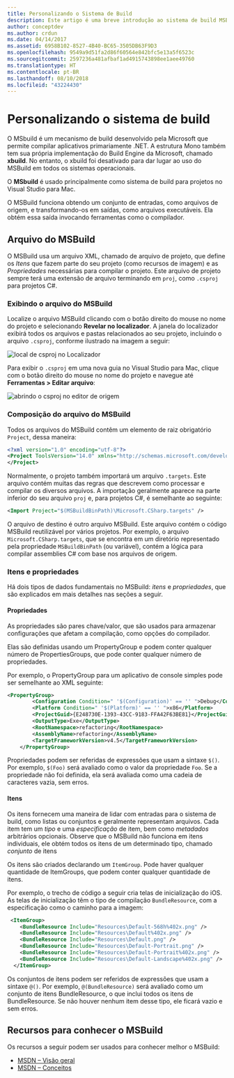 ```yaml
---
title: Personalizando o Sistema de Build
description: Este artigo é uma breve introdução ao sistema de build MSBuild usado pelo Visual Studio para Mac
author: conceptdev
ms.author: crdun
ms.date: 04/14/2017
ms.assetid: 6958B102-8527-4B40-BC65-3505DB63F9D3
ms.openlocfilehash: 9549a9d51fa2d86f60564e842bfc5e13a5f6523c
ms.sourcegitcommit: 2597236a481afbaf1ad4915743898ee1aee49760
ms.translationtype: HT
ms.contentlocale: pt-BR
ms.lasthandoff: 08/10/2018
ms.locfileid: "43224430"
---
```

# <a name="customizing-the-build-system"></a>Personalizando o sistema de build

O MSbuild é um mecanismo de build desenvolvido pela Microsoft que permite compilar aplicativos primariamente .NET. A estrutura Mono também tem sua própria implementação do Build Engine da Microsoft, chamado **xbuild**. No entanto, o xbuild foi desativado para dar lugar ao uso do MSBuild em todos os sistemas operacionais.

O **MSbuild** é usado principalmente como sistema de build para projetos no Visual Studio para Mac. 

O MSBuild funciona obtendo um conjunto de entradas, como arquivos de origem, e transformando-os em saídas, como arquivos executáveis. Ela obtém essa saída invocando ferramentas como o compilador. 


## <a name="msbuild-file"></a>Arquivo do MSBuild

O MSBuild usa um arquivo XML, chamado de arquivo de projeto, que define os *Itens* que fazem parte do seu projeto (como recursos de imagem) e as *Propriedades* necessárias para compilar o projeto. Este arquivo de projeto sempre terá uma extensão de arquivo terminando em `proj`, como `.csproj` para projetos C#. 

### <a name="viewing-the-msbuild-file"></a>Exibindo o arquivo do MSBuild

Localize o arquivo MSBuild clicando com o botão direito do mouse no nome do projeto e selecionando **Revelar no localizador**. A janela do localizador exibirá todos os arquivos e pastas relacionados ao seu projeto, incluindo o arquivo `.csproj`, conforme ilustrado na imagem a seguir:

![local de csproj no Localizador](media/customizing-build-system-image1.png)

Para exibir o `.csproj` em uma nova guia no Visual Studio para Mac, clique com o botão direito do mouse no nome do projeto e navegue até **Ferramentas > Editar arquivo**:

![abrindo o csproj no editor de origem](media/customizing-build-system-image2.png)

### <a name="composition-of-the-msbuild-file"></a>Composição do arquivo do MSBuild

Todos os arquivos do MSBuild contêm um elemento de raiz obrigatório `Project`, dessa maneira:

```xml
<?xml version="1.0" encoding="utf-8"?>
<Project ToolsVersion="14.0" xmlns="http://schemas.microsoft.com/developer/msbuild/2003">
</Project>
```

Normalmente, o projeto também importará um arquivo `.targets`. Este arquivo contém muitas das regras que descrevem como processar e compilar os diversos arquivos. A importação geralmente aparece na parte inferior do seu arquivo `proj` e, para projetos C#, é semelhante ao seguinte:

```xml
<Import Project="$(MSBuildBinPath)\Microsoft.CSharp.targets" />
```

O arquivo de destino é outro arquivo MSBuild. Este arquivo contém o código MSBuild reutilizável por vários projetos. Por exemplo, o arquivo `Microsoft.CSharp.targets`, que se encontra em um diretório representado pela propriedade `MSBuildBinPath` (ou variável), contém a lógica para compilar assemblies C# com base nos arquivos de origem.

### <a name="items-and-properties"></a>Itens e propriedades

Há dois tipos de dados fundamentais no MSBuild: *itens* e *propriedades*, que são explicados em mais detalhes nas seções a seguir.

#### <a name="properties"></a>Propriedades

As propriedades são pares chave/valor, que são usados para armazenar configurações que afetam a compilação, como opções do compilador.

Elas são definidas usando um PropertyGroup e podem conter qualquer número de PropertiesGroups, que pode conter qualquer número de propriedades. 

Por exemplo, o PropertyGroup para um aplicativo de console simples pode ser semelhante ao XML seguinte:

```xml
<PropertyGroup>
        <Configuration Condition=" '$(Configuration)' == '' ">Debug</Configuration>
        <Platform Condition=" '$(Platform)' == '' ">x86</Platform>
        <ProjectGuid>{E248730E-1393-43CC-9183-FFA42F63BE81}</ProjectGuid>
        <OutputType>Exe</OutputType>
        <RootNamespace>refactoring</RootNamespace>
        <AssemblyName>refactoring</AssemblyName>
        <TargetFrameworkVersion>v4.5</TargetFrameworkVersion>
    </PropertyGroup>
```

Propriedades podem ser referidas de expressões que usam a sintaxe `$()`. Por exemplo, `$(Foo)` será avaliado como o valor da propriedade `Foo`. Se a propriedade não foi definida, ela será avaliada como uma cadeia de caracteres vazia, sem erros.

#### <a name="items"></a>Itens

Os itens fornecem uma maneira de lidar com entradas para o sistema de build, como listas ou conjuntos e geralmente representam arquivos. Cada item tem um *tipo* e uma *especificação* de item, bem como *metadados* arbitrários opcionais. Observe que o MSBuild não funciona em itens individuais, ele obtém todos os itens de um determinado tipo, chamado *conjunto* de itens

Os itens são criados declarando um `ItemGroup`. Pode haver qualquer quantidade de ItemGroups, que podem conter qualquer quantidade de itens. 

Por exemplo, o trecho de código a seguir cria telas de inicialização do iOS. As telas de inicialização têm o tipo de compilação `BundleResource`, com a especificação como o caminho para a imagem:

```xml
 <ItemGroup>
    <BundleResource Include="Resources\Default-568h%402x.png" />
    <BundleResource Include="Resources\Default%402x.png" />
    <BundleResource Include="Resources\Default.png" />
    <BundleResource Include="Resources\Default-Portrait.png" />
    <BundleResource Include="Resources\Default-Portrait%402x.png" />
    <BundleResource Include="Resources\Default-Landscape%402x.png" />
  </ItemGroup>
 ```

 Os conjuntos de itens podem ser referidos de expressões que usam a sintaxe `@()`. Por exemplo, `@(BundleResource)` será avaliado como um conjunto de itens BundleResource, o que inclui todos os itens de BundleResource. Se não houver nenhum item desse tipo, ele ficará vazio e sem erros.

## <a name="resources-for-learning-msbuild"></a>Recursos para conhecer o MSBuild

Os recursos a seguir podem ser usados para conhecer melhor o MSBuild:

* [MSDN – Visão geral](https://msdn.microsoft.com/library/dd393574.aspx)
* [MSDN – Conceitos](https://msdn.microsoft.com/library/dd637714.aspx)
